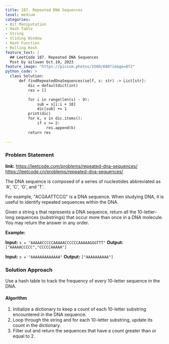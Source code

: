 ```yaml
---
title: 187. Repeated DNA Sequences
level: medium
categories:
- Bit Maniputation
- Hash Table
- String
- Sliding Window
- Hash Function
- Rolling Hash
feature_text: |
  ## LeetCode 187. Repeated DNA Sequences
  Post by ailswan Oct.10, 2023
feature_image: "https://picsum.photos/2560/600?image=872"
python_code: >
  class Solution:
      def findRepeatedDnaSequences(self, s: str) -> List[str]:
          dic = defaultdict(int)
          res = []

          for i in range(len(s) - 9):
              sub = s[i:i + 10]
              dic[sub] += 1
          print(dic)
          for k, v in dic.items():
              if v >= 2:
                  res.append(k)
          return res
   
---
```


### Problem Statement
**link:**
https://leetcode.com/problems/repeated-dna-sequences/
https://leetcode.cn/problems/repeated-dna-sequences/
 
The DNA sequence is composed of a series of nucleotides abbreviated as 'A', 'C', 'G', and 'T'.

For example, "ACGAATTCCG" is a DNA sequence.
When studying DNA, it is useful to identify repeated sequences within the DNA.

Given a string s that represents a DNA sequence, return all the 10-letter-long sequences (substrings) that occur more than once in a DNA molecule. You may return the answer in any order.

**Example:**

**Input:** `s = "AAAAACCCCCAAAAACCCCCCAAAAAGGGTTT"`
**Output:** `["AAAAACCCCC","CCCCCAAAAA"]`
 
**Input:** `s = "AAAAAAAAAAAAA"`
**Output:** `["AAAAAAAAAA"]`
 

### Solution Approach
Use a hash table to track the frequency of every 10-letter sequence in the DNA.
#### Algorithm
1. Initialize a dictionary to keep a count of each 10-letter substring encountered in the DNA sequence.
2. Loop through the string and for each 10-letter substring, update its count in the dictionary.
3. Filter out and return the sequences that have a count greater than or equal to 2.